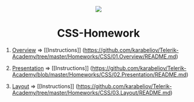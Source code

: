 <p align="center"><a href="http://academy.telerik.com/"><img src="https://github.com/karabeliov/Telerik-Academy/blob/master/Homeworks/C%231/07.Exam-preparation/Telerik.png" /></a></p>

<h1 align="center">CSS-Homework</h1>

01. [Overview](https://github.com/karabeliov/Telerik-Academy/tree/master/Homeworks/CSS/01.Overview)     => [[Instructions]] (https://github.com/karabeliov/Telerik-Academy/tree/master/Homeworks/CSS/01.Overview/README.md)

02. [Presentation](https://github.com/karabeliov/Telerik-Academy/tree/master/Homeworks/CSS/02.Presentation)     => [[Instructions]] (https://github.com/karabeliov/Telerik-Academy/blob/master/Homeworks/CSS/02.Presentation/README.md)

03. [Layout](https://github.com/karabeliov/Telerik-Academy/tree/master/Homeworks/CSS/03.Layout)     => [[Instructions]] (https://github.com/karabeliov/Telerik-Academy/tree/master/Homeworks/CSS/03.Layout/README.md)
